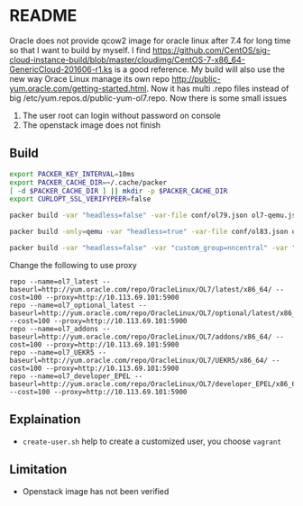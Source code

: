 # README

Oracle does not provide qcow2 image for oracle linux after 7.4 for long time so that I want to build by myself.
I find <https://github.com/CentOS/sig-cloud-instance-build/blob/master/cloudimg/CentOS-7-x86_64-GenericCloud-201606-r1.ks> is a good reference.
My build will also use the new way Orace Linux manage its own repo <http://public-yum.oracle.com/getting-started.html>.
Now it has multi .repo files instead of big /etc/yum.repos.d/public-yum-ol7.repo.
Now there is some small issues

1. The user root can login without password on console
2. The openstack image does not finish

## Build

```bash
export PACKER_KEY_INTERVAL=10ms
export PACKER_CACHE_DIR=~/.cache/packer
[ -d $PACKER_CACHE_DIR ] || mkdir -p $PACKER_CACHE_DIR
export CURLOPT_SSL_VERIFYPEER=false
```

```bash
packer build -var "headless=false" -var-file conf/ol79.json ol7-qemu.json
```

```bash
packer build -only=qemu -var "headless=true" -var-file conf/ol83.json ol8-qemu.json
```

```bash
packer build -var "headless=false" -var "custom_group=nncentral" -var "custom_user=nncentral" -var "vm_name=nncentral" -var-file conf/ol76.json ol7-qemu.json
```

Change the following to use proxy

```text
repo --name=ol7_latest --baseurl=http://yum.oracle.com/repo/OracleLinux/OL7/latest/x86_64/ --cost=100 --proxy=http://10.113.69.101:5900
repo --name=ol7_optional_latest --baseurl=http://yum.oracle.com/repo/OracleLinux/OL7/optional/latest/x86_64/ --cost=100 --proxy=http://10.113.69.101:5900
repo --name=ol7_addons --baseurl=http://yum.oracle.com/repo/OracleLinux/OL7/addons/x86_64/ --cost=100 --proxy=http://10.113.69.101:5900
repo --name=ol7_UEKR5 --baseurl=http://yum.oracle.com/repo/OracleLinux/OL7/UEKR5/x86_64/ --cost=100 --proxy=http://10.113.69.101:5900
repo --name=ol7_developer_EPEL --baseurl=http://yum.oracle.com/repo/OracleLinux/OL7/developer_EPEL/x86_64/ --cost=100 --proxy=http://10.113.69.101:5900
```

## Explaination

- `create-user.sh` help to create a customized user, you choose `vagrant`

## Limitation

- Openstack image has not been verified
